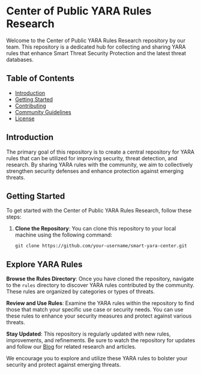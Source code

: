 # Center of Public YARA Rules Research

Welcome to the Center of Public YARA Rules Research repository by our team. This repository is a dedicated hub for collecting and sharing YARA rules that enhance Smart Threat Security Protection and the latest threat databases.

## Table of Contents

- [Introduction](#introduction)
- [Getting Started](#getting-started)
- [Contributing](#contributing)
- [Community Guidelines](#community-guidelines)
- [License](#license)

## Introduction

The primary goal of this repository is to create a central repository for YARA rules that can be utilized for improving security, threat detection, and research. By sharing YARA rules with the community, we aim to collectively strengthen security defenses and enhance protection against emerging threats.

## Getting Started

To get started with the Center of Public YARA Rules Research, follow these steps:

1. **Clone the Repository**: You can clone this repository to your local machine using the following command:

   ```shell
   git clone https://github.com/your-username/smart-yara-center.git
   ```


## Explore YARA Rules

**Browse the Rules Directory**: Once you have cloned the repository, navigate to the `rules` directory to discover YARA rules contributed by the community. These rules are organized by categories or types of threats.

**Review and Use Rules**: Examine the YARA rules within the repository to find those that match your specific use case or security needs. You can use these rules to enhance your security measures and protect against various threats.

**Stay Updated**: This repository is regularly updated with new rules, improvements, and refinements. Be sure to watch the repository for updates and follow our [Blog](https://your-blog-url.com) for related research and articles.

We encourage you to explore and utilize these YARA rules to bolster your security and protect against emerging threats.
